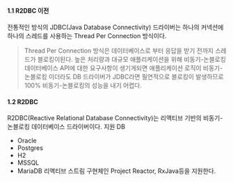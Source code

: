 
#### 1.1 R2DBC 이전
전통적인 방식의 JDBC(Java Database Connectivity) 드라이버는 하나의 커넥션에 하나의 스레드를 사용하는 Thread Per Connection 방식이다.

> Thread Per Connection 방식은 데이터베이스로 부터 응답을 받기 전까지 스레드가 블로킹이된다.
> 높은 처리량과 대규모 애플리케이션을 위해 비동기-논블로킹 데이터베이스 API에 대한 요구사항이 생기게되면
> 애플리케이션 로직이 비동기-논블로킹 이더라도 DB 드라이버가 JDBC라면 필연적으로 블로킹이 발생하므로 100% 비동기-논블로킹의 성능을 내기 어렵다.

#### 1.2 R2DBC
R2DBC(Reactive Relational Database Connectivity)는 리액티브 기반의 비동기-논블로킹 데이터베이스 드라이버이다.
지원 DB
- Oracle
- Postgres
- H2
- MSSQL
- MariaDB
리액티브 스트림 구현체인 Project Reactor, RxJava등을 지원한다.

